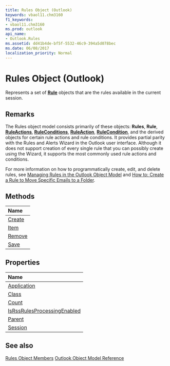 ```yaml
---
title: Rules Object (Outlook)
keywords: vbaol11.chm3160
f1_keywords:
- vbaol11.chm3160
ms.prod: outlook
api_name:
- Outlook.Rules
ms.assetid: dd41b4de-bf5f-5532-46c9-394a5d078bec
ms.date: 06/08/2017
localization_priority: Normal
---
```



# Rules Object (Outlook)

Represents a set of  **[Rule](Outlook.Rule.md)** objects that are the rules available in the current session.


## Remarks

The Rules object model consists primarily of these objects:  **Rules**, **Rule**, **[RuleActions](./Outlook.RuleActions.md)**, **[RuleConditions](Outlook.RuleConditions.md)**, **[RuleAction](./Outlook.RuleAction.md)**, **[RuleCondition](./Outlook.RuleCondition.md)**, and the derived objects for certain rule actions and rule conditions. It provides partial parity with the Rules and Alerts Wizard in the Outlook user interface. Although it does not support creation of every single rule that you can possibly create using the Wizard, it supports the most commonly used rule actions and conditions.

For more information on how to programmatically create, edit, and delete rules, see [Managing Rules in the Outlook Object Model](../outlook/How-to/Rules/managing-rules-in-the-outlook-object-model.md) and [How to: Create a Rule to Move Specific Emails to a Folder](../outlook/How-to/Rules/create-a-rule-to-move-specific-e-mails-to-a-folder.md).


## Methods



|Name|
|:-----|
|[Create](./Outlook.Rules.Create.md)|
|[Item](./Outlook.Rules.Item.md)|
|[Remove](./Outlook.Rules.Remove.md)|
|[Save](./Outlook.Rules.Save.md)|

## Properties



|Name|
|:-----|
|[Application](./Outlook.Rules.Application.md)|
|[Class](./Outlook.Rules.Class.md)|
|[Count](./Outlook.Rules.Count.md)|
|[IsRssRulesProcessingEnabled](./Outlook.Rules.IsRssRulesProcessingEnabled.md)|
|[Parent](./Outlook.Rules.Parent.md)|
|[Session](./Outlook.Rules.Session.md)|

## See also


[Rules Object Members](./overview/Outlook.md)
[Outlook Object Model Reference](./overview/Outlook/object-model.md)
